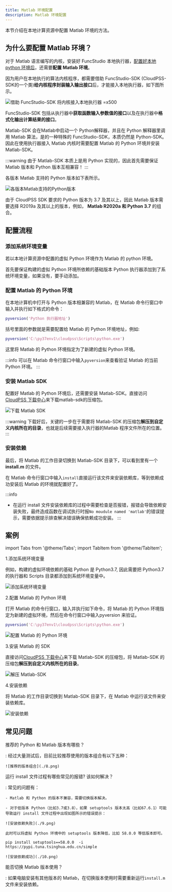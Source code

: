 ```yaml
---
title: Matlab 环境配置
description: Matlab 环境配置
---
```


本节介绍在本地计算资源中配置 Matlab 环境的方法。

## 为什么要配置 Matlab 环境？

对于 Matlab 语言编写的内核，安装好 FuncStudio 本地执行器，[配置好本地 python 环境后](../20-python-env-config/index.md)，还需要**配置 Matlab 环境**。

因为用户在本地执行的算法内核程序，都需要借助 FuncStudio-SDK (CloudPSS-SDK的一个类)**给内核程序封装输入输出接口**后，才能接入本地执行器，如下图所示。

![借助 FuncStudio-SDK 将内核接入本地执行器 =x500](./1.png)

FuncStudio-SDK 包括从执行器中**获取函数输入参数值的接口**以及在执行器中**格式化输出计算结果的接口**。

Matlab-SDK 会在Matlab中启动一个 Python解释器，并且在 Python 解释器里调用 Matlab 算法，是的一种特殊的 FuncStudio-SDK，本质仍然是 Python-SDK。因此在使用执行器接入 Matlab 内核时需要配置 Matlab 的 Python 环境并安装 Matlab-SDK。

:::warning
由于 Matlab-SDK 本质上是用 Python 实现的，因此首先需要保证 Matlab 版本和 Python 版本互相兼容！
:::

各版本 Matlab 支持的 Python 版本如下表所示。

![各版本Matlab支持的Python版本](./2.png)

由于 CloudPSS SDK 要求的 Python 版本为 3.7 及其以上，因此 Matlab 版本需要选择 R2019a 及其以上的版本，例如， **Matlab R2020a 和 Python 3.7** 的组合。

## 配置流程

### 添加系统环境变量

若以本地计算资源中配置的虚拟 Python 环境作为 Matlab 的 python 环境。

首先要保证构建的虚拟 Python 环境所依赖的基础版本 Python 执行器添加到了系统环境变量，如果没有，要手动添加。

### 配置 Matlab 的 Python 环境

在本地计算机中打开与 Python 版本相兼容的 Matlab，在 Matlab 命令行窗口中输入并执行如下格式的命令：

```matlab showLineNumbers
pyversion('Python 执行器地址')  
```
括号里面的参数就是需要配置给 Matlab 的 Python 环境地址，例如:

```matlab showLineNumbers
pyversion('C:\py37env1\cloudpss\Scripts\python.exe')  
```
这里将 Matlab 的 Python 环境指定为了新建的虚拟 Python 环境。

:::info
可以在 Matlab 命令行窗口中输入`pyversion`来查看验证 Matlab 的当前 Python 环境。
:::

### 安装 Matlab SDK

配置好 Matlab 的 Python 环境后，还需要安装 Matlab-SDK。直接访问[CloudPSS 下载中心](https://downloads.cloudpss.net/)来下载matlab-sdk的压缩包。

![下载 Matlab SDK](./4.png)

:::warning
下载好后，关键的一步在于需要将 Matlab-SDK 的压缩包**解压到自定义内核所在的目录**，也就是后续需要接入执行器的Matlab 程序文件所在的位置。
:::

### 安装依赖

最后，将 Matlab 的工作目录切换到 Matlab-SDK 目录下，可以看到里有一个 **install.m** 的文件。

在 Matlab 命令行窗口中输入`install`直接运行该文件来安装依赖库，等到依赖成功安装后 Matlab 的环境就配置好了。

:::info
- 在运行 install 文件安装依赖库的过程中需要检查是否报错，报错会导致依赖安装失败，最终造成函数在调试执行时报`No moudule named 'matlab'`的错误提示，需要依据提示排查解决错误确保依赖成功安装。
:::

## 案例

import Tabs from '@theme/Tabs';
import TabItem from '@theme/TabItem';

<Tabs>
<TabItem value="js" label="在本地计算机上配置 Matlab 环境">

1.添加系统环境变量
   
例如，构建的虚拟环境依赖的基础 Python 是 Python3.7, 因此需要把 Python3.7 的执行器和 Scripts 目录都添加到系统环境变量中。

![添加系统环境变量](./5.png)


2.配置 Matlab 的 Python 环境
   
打开 Matlab 的命令行窗口，输入并执行如下命令，将 Matlab 的 Python 环境指定为新建的虚拟环境，然后在命令行窗口中输入pyversion 来验证。

```matlab showLineNumbers
pyversion('C:\py37env1\cloudpss\Scripts\python.exe')  
```

![配置 Matlab 的 Python 环境](./6.png)

3.安装 Matlab 的 SDK
   
直接访问[CloudPSS 下载中心](https://downloads.cloudpss.net/)来下载 Matlab-SDK 的压缩包，将 Matlab-SDK 的压缩包**解压到自定义内核所在的目录**。

![解压 Matlab-SDK ](./3.png)

4.安装依赖

将 Matlab 的工作目录切换到 Matlab-SDK 目录下，在 Matlab 中运行该文件来安装依赖库。

![安装依赖](./7.png)

</TabItem>
</Tabs>

## 常见问题

推荐的 Python 和 Matlab 版本有哪些？

:   经过大量测试后，目前比较推荐使用的版本组合有以下五种：

    ![推荐的版本组合](./8.png)

运行 install 文件过程有哪些常见的报错? 该如何解决？
    
:   常见的问题有：

    - Matlab 和 Python 的版本不兼容，需要切换版本解决。
  
    - 对于低版本 Python（比如3.7或3.8），如果 setuptools 版本太高（比如67.6.1）可能导致运行 install 文件过程中出现如图所示的错误提示：
  
    ![安装依赖失败](./9.png)

    此时可以将虚拟 Python 环境中的 setuptools 版本降低，比如 58.0.0 等低版本即可。

    pip install setuptools==58.0.0  -i https://pypi.tuna.tsinghua.edu.cn/simple 

    ![安装依赖成功](./10.png)


能否切换 Matlab 版本使用？

:   如果电脑安装有其他版本的 Matlab，在切换版本使用时需要重新运行`install.m`文件来安装依赖。


